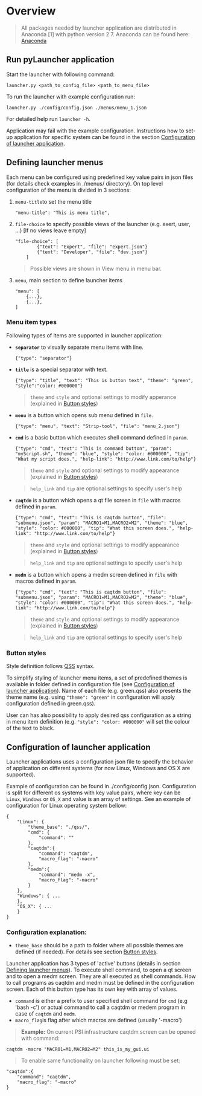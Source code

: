 # Overview
> All packages needed by launcher application are distributed in Anaconda [1] with python version 2.7. Anaconda can be found here: [Anaconda](http://continuum.io/downloads)

## Run pyLauncher application
Start the launcher with following command:

```
launcher.py <path_to_config_file> <path_to_menu_file>
```

To run the launcher with example configuration run:

```
launcher.py ./config/config.json ./menus/menu_1.json
```

For detailed help run  `launcher -h`.

Application may fail with the example configuration. Instructions how to set-up application for specific system can be found in the section [Configuration of launcher application]().
## Defining launcher menus
Each menu can be configured using predefined key value pairs in json files (for details check examples in ./menus/ directory). On top level configuration of the menu is divided in 3 sections:
 
 1. `menu-title`to set the menu title

    ```
    "menu-title": "This is menu title",
    ``` 

 2. `file-choice` to specify possible views of the launcher (e.g. exert, user, ...) [If no views leave empty]

    ```
    "file-choice": [
            {"text": "Expert", "file": "expert.json"}
            {"text": "Developer", "file": "dev.json"}
        ]

    ```
    > Possible views are shown in View menu in menu bar.

 3. `menu`, main section to define launcher items

    ```
    "menu": [
        {...},
        {...},
    ]
    ```

### Menu item types
Following types of items are supported in launcher application:
- **`separator`** to visually separate menu items with line.
    
    ```
    {"type": "separator"}
    ```

- **`title`** is a special separator with text.
    
    ```
    {"type": "title", "text": "This is button text", "theme": "green", "style":"color: #000000"}
    ```

    > `theme` and `style` and optional settings to modify apperance (explained in [Button styles]())


- **`menu`** is a button which opens sub menu defined in `file`.
    
    ```
    {"type": "menu", "text": "Strip-tool", "file": "menu_2.json"}
    ```
    
- **`cmd`** is a basic button which executes shell command defined in `param`.

    ```
    {"type": "cmd", "text": "This is command button", "param": "myScript.sh", "theme": "blue", "style": "color: #000000", "tip": "What my script does.", "help-link": "http://www.link.com/to/help"}
    ```

    > `theme` and `style` and optional settings to modify appearance (explained in [Button styles]())
    
    > `help_link` and `tip` are optional settings to specify user's help

    
- **`caqtdm`** is a button which opens a qt file screen in `file` with macros defined in `param`.

    ```
    {"type": "cmd", "text": "This is caqtdm button", "file": "submenu.json", "param": "MACRO1=M1,MACRO2=M2", "theme": "blue", "style": "color: #000000", "tip": "What this screen does.", "help-link": "http://www.link.com/to/help"}
    ```

    > `theme` and `style` and optional settings to modify appearance (explained in [Button styles]())
    
    > `help_link` and `tip` are optional settings to specify user's help

    
- **`medm`** is a button which opens a medm screen defined in `file` with macros defined in `param`.

    ```
    {"type": "cmd", "text": "This is caqtdm button", "file": "submenu.json", "param": "MACRO1=M1,MACRO2=M2", "theme": "blue", "style": "color: #000000", "tip": "What this screen does.", "help-link": "http://www.link.com/to/help"}
    ```

    > `theme` and `style` and optional settings to modify appearance (explained in [Button styles]())
    
    > `help_link` and `tip` are optional settings to specify user's help
    
### Button styles
Style definition follows [QSS](http://doc.qt.io/qt-4.8/stylesheet-syntax.html) syntax.

To simplify styling of launcher menu items, a set of predefined themes is available in folder defined in configuration file (see [Configuration of launcher application]()). Name of each file (e.g. green.qss) also presents the theme name (e.g. using `"theme": "green"` in configuration will apply configuration defined in green.qss).

User can has also possibility to apply desired qss configuration as a string in menu item definition (e.g.  `"style": "color: #000000"` will set the colour of the text to black.

## Configuration of launcher application
Launcher applications uses a configuration json file to specify the behavior of application on different systems (for now Linux, Windows and OS X are supported).

Example of configuration can be found in ./config/config.json. Configuration is split for different os systems with key value pairs, where key can be `Linux`, `Windows` or `OS_X` and value is an array of settings. See an example of configuration for Linux operating system bellow:

```
{
    "Linux": {
        "theme_base": "./qss/",
        "cmd": {
            "command": ""
        },
        "caqtdm":{
            "command": "caqtdm",
            "macro_flag": "-macro"
        },
        "medm":{
            "command": "medm -x",
            "macro_flag": "-macro"
        }
    },
    "Windows": { ... 
    },
    "OS_X": { ...
    }
}
```

### Configuration explanation:
- `theme_base` should be a path to folder where all possible themes are defined (if needed). For details see section [Button styles]().

Launcher application has 3 types of 'active' buttons (details in section [Defining launcher menus]()). To execute shell command, to open a qt screen and to open a medm screen. They are all executed as shell commands. How to call programs as caqtdm and medm must be defined in the configuration screen. Each of this button type has its own key with array of values.
- `command` is either a prefix to user specified shell command for `cmd` (e.g 'bash -c') or actual command to call a caqtdm or medem program in case of `caqtdm` and `medm`.
- `macro_flag`is flag after which macros are defined (usually '-macro')

>**Example:** On current PSI infrastructure caqtdm screen can be opened with command:

```
caqtdm -macro "MACRO1=M1,MACRO2=M2" this_is_my_gui.ui
```
> To enable same functionality on launcher following must be set:
```
"caqtdm":{
    "command": "caqtdm",
    "macro_flag": "-macro"
}
```